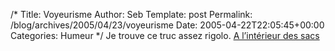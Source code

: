 /*
 Title: Voyeurisme
 Author: Seb
 Template: post
 Permalink: /blog/archives/2005/04/23/voyeurisme
 Date: 2005-04-22T22:05:45+00:00
 Categories: Humeur
*/
Je trouve ce truc assez rigolo. [A l&rsquo;intérieur des sacs][1]

 [1]: http://www.flickr.com/groups/52241283780@N01/pool/